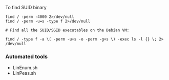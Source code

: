 To find SUID binary
```
find / -perm -4000 2>/dev/null
find / -perm -u=s -type f 2>/dev/null

# Find all the SUID/SGID executables on the Debian VM:

find / -type f -a \( -perm -u+s -o -perm -g+s \) -exec ls -l {} \; 2> /dev/null

```

### Automated tools
- LinEnum.sh
- LinPeas.sh